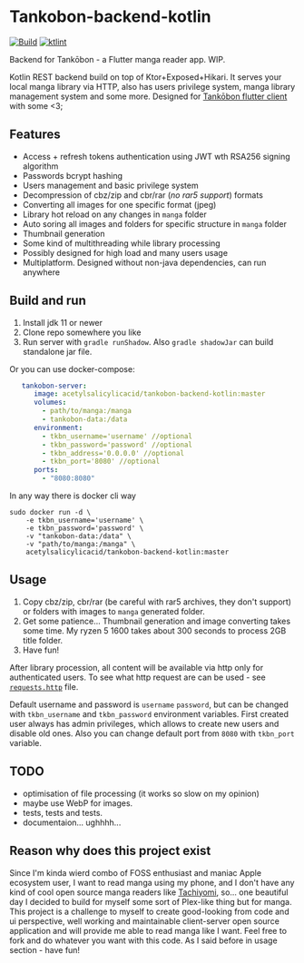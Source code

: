 Tankobon-backend-kotlin
======================
[![Build](https://github.com/AcetylsalicylicAcid/tankobon-backend-kotlin/actions/workflows/docker-publish.yml/badge.svg)](https://github.com/AcetylsalicylicAcid/tankobon-backend-kotlin/actions/workflows/docker-publish.yml)
[![ktlint](https://img.shields.io/badge/code%20style-%E2%9D%A4-FF4081.svg)](https://ktlint.github.io/)

Backend for Tankōbon - a Flutter manga reader app. WIP.

Kotlin REST backend build on top of Ktor+Exposed+Hikari. It serves your local manga library via HTTP, also has users privilege system, manga library management system and some more. Designed for [Tankōbon flutter client](https://github.com/AcetylsalicylicAcid/tankobon-flutter) with some <3;

## Features
- Access + refresh tokens authentication using JWT wth RSA256 signing algorithm
- Passwords bcrypt hashing
- Users management and basic privilege system
- Decompression of cbz/zip and cbr/rar (*no rar5 support*) formats
- Converting all images for one specific format (jpeg)
- Library hot reload on any changes in `manga` folder
- Auto soring all images and folders for specific structure in `manga` folder
- Thumbnail generation
- Some kind of multithreading while library processing
- Possibly designed for high load and many users usage
- Multiplatform. Designed without non-java dependencies, can run anywhere

## Build and run
1. Install jdk 11 or newer
2. Clone repo somewhere you like
3. Run server with `gradle runShadow`. Also `gradle shadowJar` can build standalone jar file.

Or you can use docker-compose:
```yaml
   tankobon-server:
      image: acetylsalicylicacid/tankobon-backend-kotlin:master
      volumes:
        - path/to/manga:/manga
        - tankobon-data:/data
      environment:
        - tkbn_username='username' //optional
        - tkbn_password='password' //optional
        - tkbn_address='0.0.0.0' //optional
        - tkbn_port='8080' //optional
      ports:
        - "8080:8080"
```

In any way there is docker cli way
```shell
sudo docker run -d \
    -e tkbn_username='username' \
    -e tkbn_password='password' \
    -v "tankobon-data:/data" \
    -v "path/to/manga:/manga" \
    acetylsalicylicacid/tankobon-backend-kotlin:master
```

## Usage
1. Copy cbz/zip, cbr/rar (be careful with rar5 archives, they don't support) or folders with images to `manga` generated folder.
2. Get some patience... Thumbnail generation and image converting takes some time. My ryzen 5 1600 takes about 300 seconds to process 2GB title folder.
3. Have fun!

After library procession, all content will be available via http only for authenticated users. To see what http request are can be used - see [`requests.http`](https://github.com/ASPIRINmoe/tankobon-server-kotlin/blob/dev/requests.http) file.

Default username and password is `username` `password`, but can be changed with `tkbn_username` and `tkbn_password` environment variables. First created user always has admin privileges, which allows to create new users and disable old ones. Also you can change default port from `8080` with `tkbn_port` variable.

## TODO
- optimisation of file processing (it works so slow on my opinion)
- maybe use WebP for images.
- tests, tests and tests.
- documentaion... ughhhh...

## Reason why does this project exist

Since I'm kinda wierd combo of FOSS enthusiast and maniac Apple ecosystem user, I want to read manga using my phone, and I don't have any kind of cool open source manga readers like [Tachiyomi](https://github.com/tachiyomiorg/tachiyomi), so... one beautiful day I decided to build for myself some sort of Plex-like thing but for manga. This project is a challenge to myself to create good-looking from code and ui perspective, well working and maintainable client-server open source application and will provide me able to read manga like I want. Feel free to fork and do whatever you want with this code. As I said before in usage section - have fun!